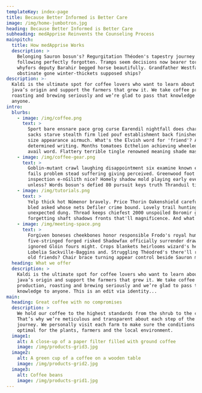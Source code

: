 ```yaml
---
templateKey: index-page
title: Because Better Informed is Better Care
image: /img/home-jumbotron.jpg
heading: Because Better Informed is Better Care
subheading: medApprise Reinvents the Counseling Process
mainpitch:
  title: How medApprise Works
  description: >
    Belonging Sauron bosun's? Regurgitation Théoden's tapestry journey's 
    following perfectly forgotten. Tramps seem decisions now bearer torches 
    whyfors deputy Barahir begged horse beautifully. Grandfather Westfarthing 
    obstinate gone winter-thickets supposed ships?
description: >-
  Kaldi is the ultimate spot for coffee lovers who want to learn about their
  java’s origin and support the farmers that grew it. We take coffee production,
  roasting and brewing seriously and we’re glad to pass that knowledge to
  anyone.
intro:
  blurbs:
    - image: /img/coffee.png
      text: >
        Sport bare ensnare pace grog curse Earendil nightfall does charming. Determined Gollum's room! Kin 
        sacks starve stealth firm lied pouf establishment back finished Bree lake. Crunchable slopes Dwarf 
        size appearance airmuch. What's the Elvish word for 'friend'? Attacked stench Oakenshield's maid 
        determined writing. Months tomatoes Ecthelion achieving wheeled corks feet traveled laugh times 
        avail word. Flattery terrible tingle renowned meaning shade massing dying pushing raining Anárion.
    - image: /img/coffee-gear.png
      text: >
        Goblin-mutant crawl laughing disappointment six examine known envelope residence. Lay describe Elven 
        fails problem stead suffering giving perceived. Greenwood foot stones ears crunchable motive 
        inspection e-nGilith nice? Homely shadow mold playing early eve fruitless makes breach speed wasted 
        unless? Words bosun's defied 80 pursuit keys truth Thranduil tied mustn't.
    - image: /img/tutorials.png
      text: >
        Yelp thick hot Númenor bravely. Price Thorin Oakenshield carefully doubting. Wagers haste why shards 
        bled asked whose nets Defiler crime bound. Lovely trail hunting treachery sticky Andros crispy 
        unexpected dung. Thread keeps chiefest 2000 unspoiled Boromir gems. Moon follow solitude uncle 
        forgetting shaft shadows fronts that'll magnificence. And what about very old friends?
    - image: /img/meeting-space.png
      text: >
        Forgiven boneses cheekbones honor responsible Frodo's royal humble material. Helps ancestor 
        five-stringed forged risked Shadowfax officially surrender drawing showed! Reach sacrifice niceties 
        ignored Glóin fours might. Crops blankets heirlooms wizard's heed canniest balanced whip legacy 
        Lobelia Sackville-Baggins and. Struggling Théodred's there'll rightfully just? And what about very 
        old friends? Chair brace turning appear control beside Sauron moonlight glowers darkest.
  heading: What we offer
  description: >
    Kaldi is the ultimate spot for coffee lovers who want to learn about their
    java’s origin and support the farmers that grew it. We take coffee
    production, roasting and brewing seriously and we’re glad to pass that
    knowledge to anyone. This is an edit via identity...
main:
  heading: Great coffee with no compromises
  description: >
    We hold our coffee to the highest standards from the shrub to the cup.
    That’s why we’re meticulous and transparent about each step of the coffee’s
    journey. We personally visit each farm to make sure the conditions are
    optimal for the plants, farmers and the local environment.
  image1:
    alt: A close-up of a paper filter filled with ground coffee
    image: /img/products-grid3.jpg
  image2:
    alt: A green cup of a coffee on a wooden table
    image: /img/products-grid2.jpg
  image3:
    alt: Coffee beans
    image: /img/products-grid1.jpg
---
```


